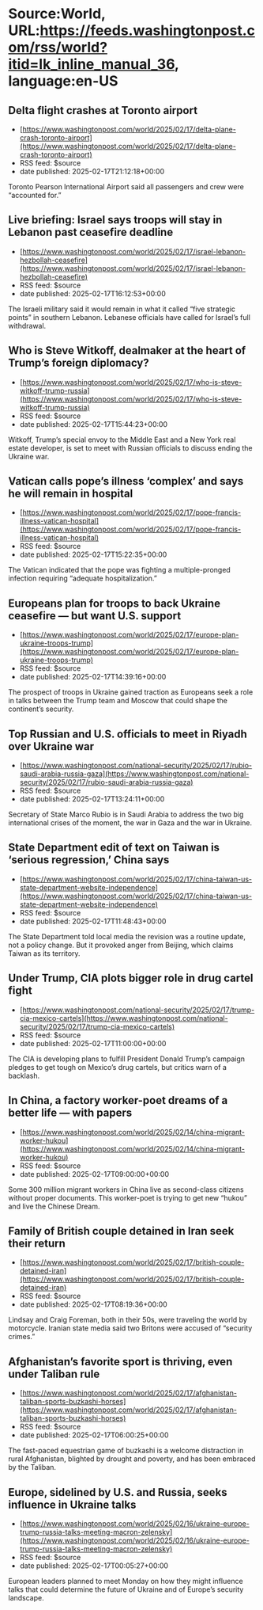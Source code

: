 # Source:World, URL:https://feeds.washingtonpost.com/rss/world?itid=lk_inline_manual_36, language:en-US

## Delta flight crashes at Toronto airport
 - [https://www.washingtonpost.com/world/2025/02/17/delta-plane-crash-toronto-airport](https://www.washingtonpost.com/world/2025/02/17/delta-plane-crash-toronto-airport)
 - RSS feed: $source
 - date published: 2025-02-17T21:12:18+00:00

Toronto Pearson International Airport said all passengers and crew were “accounted for.”

## Live briefing: Israel says troops will stay in Lebanon past ceasefire deadline
 - [https://www.washingtonpost.com/world/2025/02/17/israel-lebanon-hezbollah-ceasefire](https://www.washingtonpost.com/world/2025/02/17/israel-lebanon-hezbollah-ceasefire)
 - RSS feed: $source
 - date published: 2025-02-17T16:12:53+00:00

The Israeli military said it would remain in what it called “five strategic points” in southern Lebanon. Lebanese officials have called for Israel’s full withdrawal.

## Who is Steve Witkoff, dealmaker at the heart of Trump’s foreign diplomacy?
 - [https://www.washingtonpost.com/world/2025/02/17/who-is-steve-witkoff-trump-russia](https://www.washingtonpost.com/world/2025/02/17/who-is-steve-witkoff-trump-russia)
 - RSS feed: $source
 - date published: 2025-02-17T15:44:23+00:00

Witkoff, Trump’s special envoy to the Middle East and a New York real estate developer, is set to meet with Russian officials to discuss ending the Ukraine war.

## Vatican calls pope’s illness ‘complex’ and says he will remain in hospital
 - [https://www.washingtonpost.com/world/2025/02/17/pope-francis-illness-vatican-hospital](https://www.washingtonpost.com/world/2025/02/17/pope-francis-illness-vatican-hospital)
 - RSS feed: $source
 - date published: 2025-02-17T15:22:35+00:00

The Vatican indicated that the pope was fighting a multiple-pronged infection requiring “adequate hospitalization.”

## Europeans plan for troops to back Ukraine ceasefire — but want U.S. support
 - [https://www.washingtonpost.com/world/2025/02/17/europe-plan-ukraine-troops-trump](https://www.washingtonpost.com/world/2025/02/17/europe-plan-ukraine-troops-trump)
 - RSS feed: $source
 - date published: 2025-02-17T14:39:16+00:00

The prospect of troops in Ukraine gained traction as Europeans seek a role in talks between the Trump team and Moscow that could shape the continent’s security.

## Top Russian and U.S. officials to meet in Riyadh over Ukraine war
 - [https://www.washingtonpost.com/national-security/2025/02/17/rubio-saudi-arabia-russia-gaza](https://www.washingtonpost.com/national-security/2025/02/17/rubio-saudi-arabia-russia-gaza)
 - RSS feed: $source
 - date published: 2025-02-17T13:24:11+00:00

Secretary of State Marco Rubio is in Saudi Arabia to address the two big international crises of the moment, the war in Gaza and the war in Ukraine.

## State Department edit of text on Taiwan is ‘serious regression,’ China says
 - [https://www.washingtonpost.com/world/2025/02/17/china-taiwan-us-state-department-website-independence](https://www.washingtonpost.com/world/2025/02/17/china-taiwan-us-state-department-website-independence)
 - RSS feed: $source
 - date published: 2025-02-17T11:48:43+00:00

The State Department told local media the revision was a routine update, not a policy change. But it provoked anger from Beijing, which claims Taiwan as its territory.

## Under Trump, CIA plots bigger role in drug cartel fight
 - [https://www.washingtonpost.com/national-security/2025/02/17/trump-cia-mexico-cartels](https://www.washingtonpost.com/national-security/2025/02/17/trump-cia-mexico-cartels)
 - RSS feed: $source
 - date published: 2025-02-17T11:00:00+00:00

The CIA is developing plans to fulfill President Donald Trump’s campaign pledges to get tough on Mexico’s drug cartels, but critics warn of a backlash.

## In China, a factory worker-poet dreams of a better life — with papers
 - [https://www.washingtonpost.com/world/2025/02/14/china-migrant-worker-hukou](https://www.washingtonpost.com/world/2025/02/14/china-migrant-worker-hukou)
 - RSS feed: $source
 - date published: 2025-02-17T09:00:00+00:00

Some 300 million migrant workers in China live as second-class citizens without proper documents. This worker-poet is trying to get new “hukou” and live the Chinese Dream.

## Family of British couple detained in Iran seek their return
 - [https://www.washingtonpost.com/world/2025/02/17/british-couple-detained-iran](https://www.washingtonpost.com/world/2025/02/17/british-couple-detained-iran)
 - RSS feed: $source
 - date published: 2025-02-17T08:19:36+00:00

Lindsay and Craig Foreman, both in their 50s, were traveling the world by motorcycle. Iranian state media said two Britons were accused of “security crimes.”

## Afghanistan’s favorite sport is thriving, even under Taliban rule
 - [https://www.washingtonpost.com/world/2025/02/17/afghanistan-taliban-sports-buzkashi-horses](https://www.washingtonpost.com/world/2025/02/17/afghanistan-taliban-sports-buzkashi-horses)
 - RSS feed: $source
 - date published: 2025-02-17T06:00:25+00:00

The fast-paced equestrian game of buzkashi is a welcome distraction in rural Afghanistan, blighted by drought and poverty, and has been embraced by the Taliban.

## Europe, sidelined by U.S. and Russia, seeks influence in Ukraine talks
 - [https://www.washingtonpost.com/world/2025/02/16/ukraine-europe-trump-russia-talks-meeting-macron-zelensky](https://www.washingtonpost.com/world/2025/02/16/ukraine-europe-trump-russia-talks-meeting-macron-zelensky)
 - RSS feed: $source
 - date published: 2025-02-17T00:05:27+00:00

European leaders planned to meet Monday on how they might influence talks that could determine the future of Ukraine and of Europe’s security landscape.

